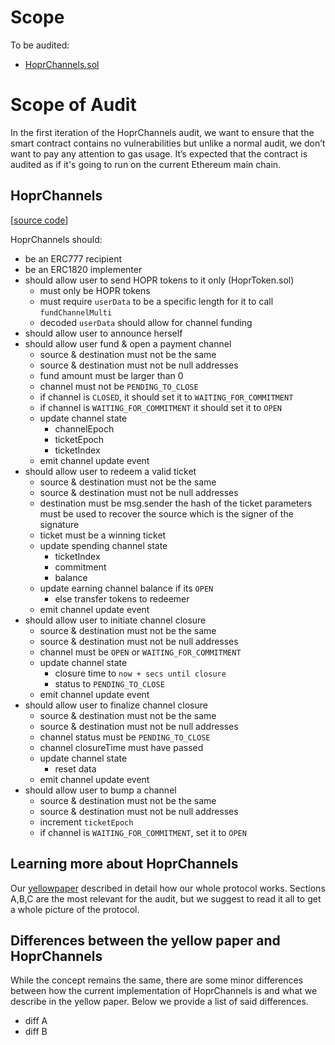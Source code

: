 # Scope

To be audited:

- [HoprChannels.sol](https://github.com/hoprnet/hoprnet/blob/ac3e541ee8b33ef3a76362b6a5c2b35263280769/packages/ethereum/contracts/HoprChannels.sol)

# Scope of Audit

In the first iteration of the HoprChannels audit, we want to ensure that the smart contract contains no vulnerabilities but unlike a normal audit, we don’t want to pay any attention to gas usage. It’s expected that the contract is audited as if it's going to run on the current Ethereum main chain.

## HoprChannels

[[source code](https://github.com/hoprnet/hoprnet/blob/ac3e541ee8b33ef3a76362b6a5c2b35263280769/packages/ethereum/contracts/HoprChannels.sol)]

HoprChannels should:

- be an ERC777 recipient
- be an ERC1820 implementer
- should allow user to send HOPR tokens to it only (HoprToken.sol)
  - must only be HOPR tokens
  - must require `userData` to be a specific length for it to call `fundChannelMulti`
  - decoded `userData` should allow for channel funding
- should allow user to announce herself
- should allow user fund & open a payment channel
  - source & destination must not be the same
  - source & destination must not be null addresses
  - fund amount must be larger than 0
  - channel must not be `PENDING_TO_CLOSE`
  - if channel is `CLOSED`, it should set it to `WAITING_FOR_COMMITMENT`
  - if channel is `WAITING_FOR_COMMITMENT` it should set it to `OPEN`
  - update channel state
    - channelEpoch
    - ticketEpoch
    - ticketIndex
  - emit channel update event
- should allow user to redeem a valid ticket
  - source & destination must not be the same
  - source & destination must not be null addresses
  - destination must be msg.sender
    the hash of the ticket parameters must be used to recover the source which is the signer of the signature
  - ticket must be a winning ticket
  - update spending channel state
    - ticketIndex
    - commitment
    - balance
  - update earning channel balance if its `OPEN`
    - else transfer tokens to redeemer
  - emit channel update event
- should allow user to initiate channel closure
  - source & destination must not be the same
  - source & destination must not be null addresses
  - channel must be `OPEN` or `WAITING_FOR_COMMITMENT`
  - update channel state
    - closure time to `now + secs until closure`
    - status to `PENDING_TO_CLOSE`
  - emit channel update event
- should allow user to finalize channel closure
  - source & destination must not be the same
  - source & destination must not be null addresses
  - channel status must be `PENDING_TO_CLOSE`
  - channel closureTime must have passed
  - update channel state
    - reset data
  - emit channel update event
- should allow user to bump a channel
  - source & destination must not be the same
  - source & destination must not be null addresses
  - increment `ticketEpoch`
  - if channel is `WAITING_FOR_COMMITMENT`, set it to `OPEN`

## Learning more about HoprChannels

Our [yellowpaper](https://github.com/hoprnet/hoprnet/blob/whitepaper-v2/docs/yellowpaper/yellowpaper.pdf) described in detail how our whole protocol works.
Sections A,B,C are the most relevant for the audit, but we suggest to read it all to get a whole picture of the protocol.

## Differences between the yellow paper and HoprChannels

While the concept remains the same, there are some minor differences between how the current implementation of HoprChannels is and what we describe in the yellow paper.
Below we provide a list of said differences.

- diff A
- diff B
